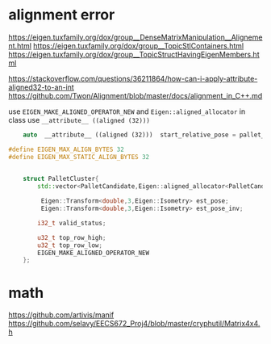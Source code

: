 

# alignment error
https://eigen.tuxfamily.org/dox/group__DenseMatrixManipulation__Alignement.html
https://eigen.tuxfamily.org/dox/group__TopicStlContainers.html
https://eigen.tuxfamily.org/dox/group__TopicStructHavingEigenMembers.html


https://stackoverflow.com/questions/36211864/how-can-i-apply-attribute-aligned32-to-an-int
https://github.com/Twon/Alignment/blob/master/docs/alignment_in_C++.md


use `EIGEN_MAKE_ALIGNED_OPERATOR_NEW` and `Eigen::aligned_allocator` in class
use `__attribute__ ((aligned (32))) `

```c++
    auto  __attribute__ ((aligned (32)))  start_relative_pose = pallet_candidates[start_id].pallet_pose_inv *candidate.pallet_pose;

```

```c++
#define EIGEN_MAX_ALIGN_BYTES 32
#define EIGEN_MAX_STATIC_ALIGN_BYTES 32
    

    struct PalletCluster{
        std::vector<PalletCandidate,Eigen::aligned_allocator<PalletCandidate>> candidates;

         Eigen::Transform<double,3,Eigen::Isometry> est_pose;
         Eigen::Transform<double,3,Eigen::Isometry> est_pose_inv;

        i32_t valid_status;

        u32_t top_row_high;
        u32_t top_row_low;
        EIGEN_MAKE_ALIGNED_OPERATOR_NEW
    };
```


# math

https://github.com/artivis/manif
https://github.com/selavy/EECS672_Proj4/blob/master/cryphutil/Matrix4x4.h
